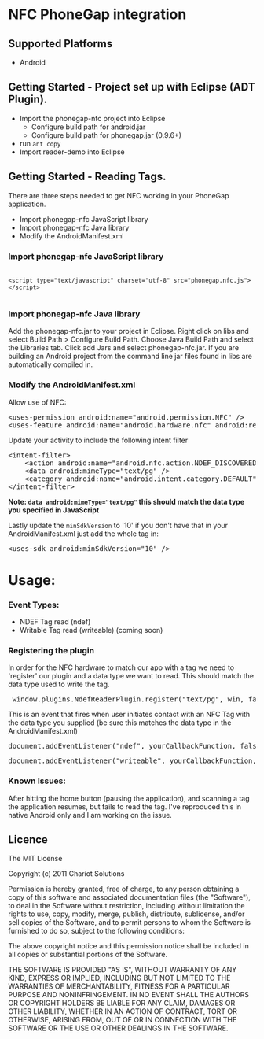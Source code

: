# NFC PhoneGap integration

## Supported Platforms

* Android 

## Getting Started - Project set up with Eclipse (ADT Plugin).

* Import the phonegap-nfc project into Eclipse
    * Configure build path for android.jar
    * Configure build path for phonegap.jar (0.9.6+)
* run <code>ant copy</code>
* Import reader-demo into Eclipse


## Getting Started - Reading Tags.

There are three steps needed to get NFC working in your PhoneGap application.

* Import phonegap-nfc JavaScript library
* Import phonegap-nfc Java library
* Modify the AndroidManifest.xml

### Import phonegap-nfc JavaScript library
<pre>
	<code>
&lt;script type="text/javascript" charset="utf-8" src="phonegap.nfc.js"&gt;&lt;/script&gt;
	</code>
</pre>

### Import phonegap-nfc Java library
Add the phonegap-nfc.jar to your project in Eclipse. Right click on libs and select Build Path > Configure Build Path. Choose Java Build Path and select the Libraries tab. Click add Jars and select phonegap-nfc.jar. If you are building an Android project from the command line jar files found in libs are automatically compiled in.

### Modify the AndroidManifest.xml
Allow use of NFC:
<pre>
&lt;uses-permission android:name="android.permission.NFC" /&gt;
&lt;uses-feature android:name="android.hardware.nfc" android:required="true" /&gt;
</pre>

Update your activity to include the following intent filter
<pre>
&lt;intent-filter&gt;
	&lt;action android:name="android.nfc.action.NDEF_DISCOVERED" /&gt;
	&lt;data android:mimeType="text/pg" /&gt;
	&lt;category android:name="android.intent.category.DEFAULT" /&gt;
&lt;/intent-filter&gt;
</pre>
**Note: <code>data android:mimeType="text/pg"</code> this should match the data type you specified in JavaScript**

Lastly update the <code>minSdkVersion</code> to '10' if you don't have that in your AndroidManifest.xml just add the whole tag in:
<pre>
&lt;uses-sdk android:minSdkVersion="10" /&gt;	
</pre>

# Usage:

### Event Types:

 * NDEF Tag read (ndef)
 * Writable Tag read (writeable) (coming soon)

### Registering the plugin
In order for the NFC hardware to match our app with a tag we need to 'register' our plugin and a data type we want to read. This should match the data type used to write the tag.

<pre> window.plugins.NdefReaderPlugin.register("text/pg", win, fail); </pre>

This is an event that fires when user initiates contact with an NFC Tag with the data type you supplied (be sure this matches the data type in the AndroidManifest.xml)

<pre>document.addEventListener("ndef", yourCallbackFunction, false);</pre>
<pre>document.addEventListener("writeable", yourCallbackFunction, false);</pre>

### Known Issues:
After hitting the home button (pausing the application), and scanning a tag the application resumes, but fails to read the tag.
I've reproduced this in native Android only and I am working on the issue.

## Licence ##

The MIT License

Copyright (c) 2011 Chariot Solutions

Permission is hereby granted, free of charge, to any person obtaining a copy
of this software and associated documentation files (the "Software"), to deal
in the Software without restriction, including without limitation the rights
to use, copy, modify, merge, publish, distribute, sublicense, and/or sell
copies of the Software, and to permit persons to whom the Software is
furnished to do so, subject to the following conditions:

The above copyright notice and this permission notice shall be included in
all copies or substantial portions of the Software.

THE SOFTWARE IS PROVIDED "AS IS", WITHOUT WARRANTY OF ANY KIND, EXPRESS OR
IMPLIED, INCLUDING BUT NOT LIMITED TO THE WARRANTIES OF MERCHANTABILITY,
FITNESS FOR A PARTICULAR PURPOSE AND NONINFRINGEMENT. IN NO EVENT SHALL THE
AUTHORS OR COPYRIGHT HOLDERS BE LIABLE FOR ANY CLAIM, DAMAGES OR OTHER
LIABILITY, WHETHER IN AN ACTION OF CONTRACT, TORT OR OTHERWISE, ARISING FROM,
OUT OF OR IN CONNECTION WITH THE SOFTWARE OR THE USE OR OTHER DEALINGS IN
THE SOFTWARE.